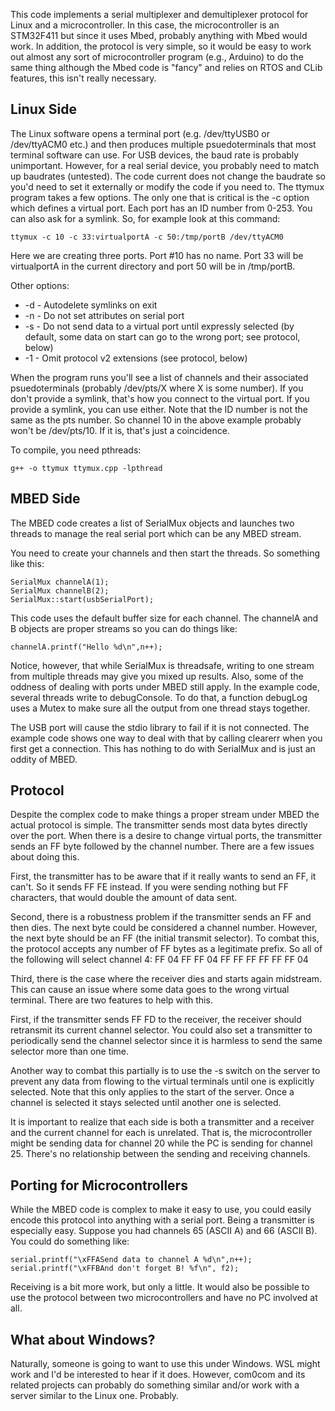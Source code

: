 
This code implements a serial multiplexer and demultiplexer protocol for Linux and a microcontroller. In this case, the microcontroller is an STM32F411 but since it uses Mbed, probably anything with Mbed would work. In addition, the protocol is very simple, so it would be easy to work out almost any sort of microcontroller program (e.g., Arduino) to do the same thing although the Mbed code is "fancy" and relies on RTOS and CLib features, this isn't really necessary.

Linux Side
-------------
The Linux software opens a terminal port (e.g. /dev/ttyUSB0 or /dev/ttyACM0 etc.) and then produces multiple psuedoterminals that most terminal software can use. For USB devices, the baud rate is probably unimportant. However, for a real serial device, you probably need to match up baudrates (untested). The code current does not change the baudrate so you'd need to set it externally or modify the code if you need to.
The ttymux program takes a few options. The only one that is critical is the -c option which defines a virtual port. Each port has an ID number from 0-253. You can also ask for a symlink. So, for example look at this command:

    ttymux -c 10 -c 33:virtualportA -c 50:/tmp/portB /dev/ttyACM0
Here we are creating three ports. Port #10 has no name. Port 33 will be virtualportA in the current directory and port 50 will be in /tmp/portB.

Other options:
* -d - Autodelete symlinks on exit
* -n - Do not set attributes on serial port
* -s - Do not send data to a virtual port until expressly selected (by default, some data on start can go to the wrong port; see protocol, below)
* -1 - Omit protocol v2 extensions (see protocol, below)

When the program runs you'll see a list of channels and their associated psuedoterminals (probably /dev/pts/X where X is some number). If you don't provide a symlink, that's how you connect to the virtual port. If you provide a symlink, you can use either. Note that the ID number is not the same as the pts number. So channel 10 in the above example probably won't be /dev/pts/10. If it is, that's just a coincidence.

To compile, you need pthreads:

    g++ -o ttymux ttymux.cpp -lpthread

MBED Side
---------------
The MBED code creates a list of SerialMux objects and launches two threads to manage the real serial port which can be any MBED stream.

You need to create your channels and then start the threads. So something like this:

    SerialMux channelA(1);
    SerialMux channelB(2);
    SerialMux::start(usbSerialPort);

This code uses the default buffer size for each channel. The channelA and B objects are proper streams so you can do things like:

    channelA.printf("Hello %d\n",n++);
Notice, however, that while SerialMux is threadsafe, writing to one stream from multiple threads may give you mixed up results. Also, some of the oddness of dealing with ports under MBED still apply.
In the example code, several threads write to debugConsole. To do that, a function debugLog uses a Mutex to make sure all the output from one thread stays together.

The USB port will cause the stdio library to fail if it is not connected. The example code shows one way to deal with that by calling clearerr when you first get a connection. This has nothing to do with SerialMux and is just an oddity of MBED.

Protocol
-----------
Despite the complex code to make things a proper stream under MBED the actual protocol is simple.
The transmitter sends most data bytes directly over the port. When there is a desire to change virtual ports, the transmitter sends an FF byte followed by the channel number. There are a few issues about doing this.

First, the transmitter has to be aware that if it really wants to send an FF, it can't. So it sends FF FE instead. If you were sending nothing but FF characters, that would double the amount of data sent.

Second, there is a robustness problem if the transmitter sends an FF and then dies. The next byte could be considered a channel number. However, the next byte should be an FF (the initial transmit selector). To combat this, the protocol accepts any number of FF bytes as a legitimate prefix. So all of the following will select channel 4:
FF 04
FF FF 04
FF FF FF FF FF FF 04

Third, there is the case where the receiver dies and starts  again midstream. This can cause an issue where some data goes to the wrong virtual terminal. There are two features to help with this. 

First, if the transmitter sends FF FD to the receiver, the receiver should retransmit its current channel selector. You could also set a transmitter to periodically send the channel selector since it is harmless to send the same selector more than one time.

Another way to combat this partially is to use the -s switch on the server to prevent any data from flowing to the virtual terminals until one is explicitly selected. Note that this only applies to the start of the server. Once a channel is selected it stays selected until another one is selected.

It is important to realize that each side is both a transmitter and a receiver and the current channel for each is unrelated.  That is, the microcontroller might be sending data for channel 20 while the PC is sending for channel 25. There's no relationship between the sending and receiving channels.

Porting for Microcontrollers
----------------------------------
While the MBED code is complex to make it easy to use, you could easily encode this protocol into anything with a serial port.
Being a transmitter is especially easy. Suppose you had channels 65 (ASCII A) and 66 (ASCII B). You could do something like:

    serial.printf("\xFFASend data to channel A %d\n",n++);
    serial.printf("\xFFBAnd don't forget B! %f\n", f2);

Receiving is a bit more work, but only a little. It would also be possible to use the protocol between two microcontrollers and have no PC involved at all.
 

What about Windows?
----------------------------
Naturally, someone is going to want to use this under Windows. WSL might work and I'd be interested to hear if it does. However, com0com and its related projects can probably do something similar and/or work with a server similar to the Linux one. Probably.


